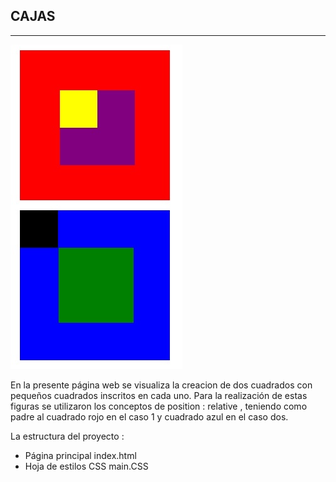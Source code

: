 ##  CAJAS

***

![Con titulo](assets/docs/cajas.jpg "cajas")

En la presente página web se visualiza la creacion de dos cuadrados con pequeños cuadrados inscritos en cada uno.
Para la realización de estas figuras se utilizaron los conceptos de position : relative , teniendo como padre al cuadrado rojo en el caso 1 y cuadrado azul en el caso dos.

La estructura del proyecto :
* Página principal index.html
* Hoja de estilos CSS main.CSS
